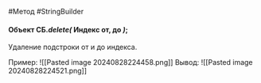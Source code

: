 #Метод #StringBuilder 

#### Объект СБ.*delete(* Индекс от, до *)*;
Удаление подстроки от и до индекса.

Пример:
![[Pasted image 20240828224458.png]]
Вывод:
![[Pasted image 20240828224521.png]]

